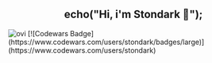 <h2 align="center">echo("Hi, i'm Stondark 👏");</h3>
<img src="https://github-readme-stats.vercel.app/api/top-langs?username=stondark&show_icons=true&locale=en&layout=compact&theme=chartreuse-dark" alt="ovi" /> [![Codewars Badge](https://www.codewars.com/users/stondark/badges/large)](https://www.codewars.com/users/stondark)
